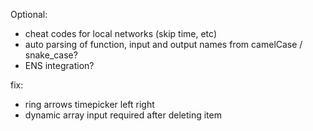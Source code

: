 Optional:

- cheat codes for local networks (skip time, etc)
- auto parsing of function, input and output names from camelCase / snake_case?
- ENS integration?

fix:

- ring arrows timepicker left right
- dynamic array input required after deleting item
